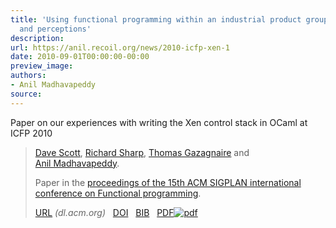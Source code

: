 ```yaml
---
title: 'Using functional programming within an industrial product group: perspectives
  and perceptions'
description:
url: https://anil.recoil.org/news/2010-icfp-xen-1
date: 2010-09-01T00:00:00-00:00
preview_image:
authors:
- Anil Madhavapeddy
source:
---
```


<p>Paper on our experiences with writing the Xen control stack in OCaml at ICFP 2010</p>

<blockquote class="paper noquote">
  <div class="paper-info">
  
  <p><a href="https://github.com/djs55"><span style="text-wrap:nowrap">Dave Scott</span></a>, <a href="mailto:richard.sharp@gmail.com"><span style="text-wrap:nowrap">Richard Sharp</span></a>, <a href="https://github.com/samoht"><span style="text-wrap:nowrap">Thomas Gazagnaire</span></a> and <a href="https://anil.recoil.org"><span style="text-wrap:nowrap">Anil Madhavapeddy</span></a>.</p>
  <p>Paper in the <a href="https://dl.acm.org/doi/10.1145/1863543.1863557">proceedings of the 15th ACM SIGPLAN international conference on Functional programming</a>.</p>
  <p><a href="https://dl.acm.org/doi/10.1145/1863543.1863557">URL</a> <i style="color: #666666">(dl.acm.org)</i>
 &nbsp; <a href="https://doi.org/10.1145/1863543.1863557">DOI</a>
 &nbsp; <a href="https://anil.recoil.org/papers/2010-icfp-xen.bib">BIB</a>
 &nbsp; <a href="https://anil.recoil.org/papers/2010-icfp-xen.pdf"><span class="nobreak">PDF<img src="https://anil.recoil.org/assets/pdf.svg" alt="pdf" class="inline-icon"></span></a>
</p>
  </div>
</blockquote>




